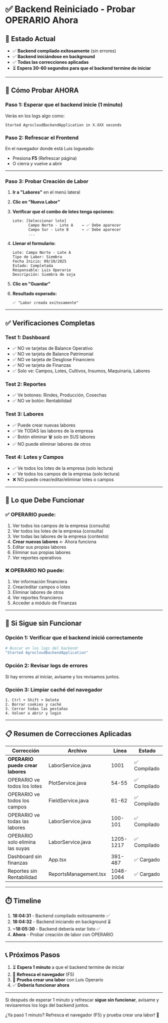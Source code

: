 # ✅ Backend Reiniciado - Probar OPERARIO Ahora

## 🚀 Estado Actual

- ✅ **Backend compilado exitosamente** (sin errores)
- ✅ **Backend iniciándose en background**
- ✅ **Todas las correcciones aplicadas**
- ⏳ **Espera 30-60 segundos para que el backend termine de iniciar**

---

## 🧪 Cómo Probar AHORA

### **Paso 1: Esperar que el backend inicie (1 minuto)**

Verás en los logs algo como:
```
Started AgrocloudBackendApplication in X.XXX seconds
```

### **Paso 2: Refrescar el Frontend**

En el navegador donde está Luis logueado:
- Presiona **F5** (Refrescar página)
- O cierra y vuelve a abrir

---

### **Paso 3: Probar Creación de Labor**

1. **Ir a "Labores"** en el menú lateral

2. **Clic en "Nueva Labor"**

3. **Verificar que el combo de lotes tenga opciones:**
   ```
   Lote: [Seleccionar lote]
          Campo Norte - Lote A    ← ✅ Debe aparecer
          Campo Sur - Lote B      ← ✅ Debe aparecer
          ...
   ```

4. **Llenar el formulario:**
   ```
   Lote: Campo Norte - Lote A
   Tipo de Labor: Siembra
   Fecha Inicio: 09/10/2025
   Estado: Completada
   Responsable: Luis Operario
   Descripción: Siembra de soja
   ```

5. **Clic en "Guardar"**

6. **Resultado esperado:**
   ```
   ✅ "Labor creada exitosamente"
   ```

---

## ✅ Verificaciones Completas

### **Test 1: Dashboard**
- ✅ NO ve tarjetas de Balance Operativo
- ✅ NO ve tarjeta de Balance Patrimonial
- ✅ NO ve tarjeta de Desglose Financiero
- ✅ NO ve tarjeta de Finanzas
- ✅ Solo ve: Campos, Lotes, Cultivos, Insumos, Maquinaria, Labores

### **Test 2: Reportes**
- ✅ Ve botones: Rindes, Producción, Cosechas
- ✅ NO ve botón: Rentabilidad

### **Test 3: Labores**
- ✅ Puede crear nuevas labores
- ✅ Ve TODAS las labores de la empresa
- ✅ Botón eliminar 🗑️ solo en SUS labores
- ✅ NO puede eliminar labores de otros

### **Test 4: Lotes y Campos**
- ✅ Ve todos los lotes de la empresa (solo lectura)
- ✅ Ve todos los campos de la empresa (solo lectura)
- ❌ NO puede crear/editar/eliminar lotes o campos

---

## 🎯 Lo que Debe Funcionar

### ✅ **OPERARIO puede:**
1. Ver todos los campos de la empresa (consulta)
2. Ver todos los lotes de la empresa (consulta)
3. Ver todas las labores de la empresa (contexto)
4. **Crear nuevas labores** ← Ahora funciona
5. Editar sus propias labores
6. Eliminar sus propias labores
7. Ver reportes operativos

### ❌ **OPERARIO NO puede:**
1. Ver información financiera
2. Crear/editar campos o lotes
3. Eliminar labores de otros
4. Ver reportes financieros
5. Acceder a módulo de Finanzas

---

## 🐛 Si Sigue sin Funcionar

### Opción 1: Verificar que el backend inició correctamente
```bash
# Buscar en los logs del backend:
"Started AgrocloudBackendApplication"
```

### Opción 2: Revisar logs de errores
Si hay errores al iniciar, avísame y los revisamos juntos.

### Opción 3: Limpiar caché del navegador
```
1. Ctrl + Shift + Delete
2. Borrar cookies y caché
3. Cerrar todas las pestañas
4. Volver a abrir y login
```

---

## 📋 Resumen de Correcciones Aplicadas

| Corrección | Archivo | Línea | Estado |
|------------|---------|-------|--------|
| **OPERARIO puede crear labores** | LaborService.java | 1001 | ✅ Compilado |
| OPERARIO ve todos los lotes | PlotService.java | 54-55 | ✅ Compilado |
| OPERARIO ve todos los campos | FieldService.java | 61-62 | ✅ Compilado |
| OPERARIO ve todas las labores | LaborService.java | 100-101 | ✅ Compilado |
| OPERARIO solo elimina las suyas | LaborService.java | 1205-1217 | ✅ Compilado |
| Dashboard sin finanzas | App.tsx | 391-487 | ✅ Cargado |
| Reportes sin Rentabilidad | ReportsManagement.tsx | 1048-1064 | ✅ Cargado |

---

## ⏱️ Timeline

1. **18:04:31** - Backend compilado exitosamente ✅
2. **18:04:32** - Backend iniciando en background ⏳
3. **~18:05:30** - Backend debería estar listo ✅
4. **Ahora** - Probar creación de labor con OPERARIO

---

## 📞 Próximos Pasos

1. ⏳ **Espera 1 minuto** a que el backend termine de iniciar
2. 🔄 **Refresca el navegador** (F5)
3. 🧪 **Prueba crear una labor** con Luis Operario
4. ✅ **Debería funcionar ahora**

---

Si después de esperar 1 minuto y refrescar **sigue sin funcionar**, avísame y revisaremos los logs del backend juntos.

¿Ya pasó 1 minuto? Refresca el navegador (F5) y prueba crear una labor! 🚀


